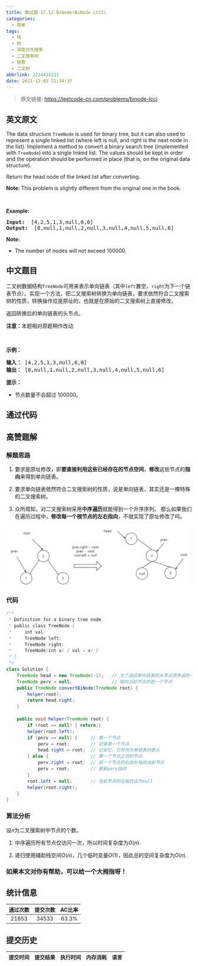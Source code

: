 ```yaml
---
title: 面试题 17.12-BiNode(BiNode LCCI)
categories:
  - 简单
tags:
  - 栈
  - 树
  - 深度优先搜索
  - 二叉搜索树
  - 链表
  - 二叉树
abbrlink: 2214431211
date: 2021-12-03 21:34:37
---
```


> 原文链接: https://leetcode-cn.com/problems/binode-lcci


## 英文原文
<div><p>The data structure&nbsp;<code>TreeNode</code>&nbsp;is used for binary tree, but it can also used to represent a single linked list (where left is null, and right is the next node in the list). Implement a method to convert a binary search tree (implemented with <code>TreeNode</code>) into a single&nbsp;linked list. The values should be kept in order and the operation should be performed in place (that is, on the original data structure).</p>

<p>Return the head node of the linked list after converting.</p>

<p><b>Note:&nbsp;</b>This problem is slightly different from the original one in the book.</p>

<p>&nbsp;</p>

<p><strong>Example: </strong></p>

<pre>
<strong>Input: </strong> [4,2,5,1,3,null,6,0]
<strong>Output: </strong> [0,null,1,null,2,null,3,null,4,null,5,null,6]
</pre>

<p><strong>Note: </strong></p>

<ul>
	<li>The number of nodes will not exceed&nbsp;100000.</li>
</ul>
</div>

## 中文题目
<div><p>二叉树数据结构<code>TreeNode</code>可用来表示单向链表（其中<code>left</code>置空，<code>right</code>为下一个链表节点）。实现一个方法，把二叉搜索树转换为单向链表，要求依然符合二叉搜索树的性质，转换操作应是原址的，也就是在原始的二叉搜索树上直接修改。</p>

<p>返回转换后的单向链表的头节点。</p>

<p><strong>注意：</strong>本题相对原题稍作改动</p>

<p>&nbsp;</p>

<p><strong>示例：</strong></p>

<pre><strong>输入：</strong> [4,2,5,1,3,null,6,0]
<strong>输出：</strong> [0,null,1,null,2,null,3,null,4,null,5,null,6]
</pre>

<p><strong>提示：</strong></p>

<ul>
	<li>节点数量不会超过 100000。</li>
</ul>
</div>

## 通过代码
<RecoDemo>
</RecoDemo>


## 高赞题解
### 解题思路

1. 要求是原址修改，即**要直接利用这些已经存在的节点空间**，**修改**这些节点的**指向**来得到单向链表。

2. 要求单向链表依然符合二叉搜索树的性质，说是单向链表，其实还是一棵特殊的二叉搜索树。

3. 众所周知，对二叉搜索树采用**中序遍历**就能得到一个升序序列。 那么如果我们在遍历过程中，**修改每一个根节点的左右指向**，不就实现了原址修改了吗。

![image.png](../images/binode-lcci-0.png)


### 代码

```java
/**
 * Definition for a binary tree node.
 * public class TreeNode {
 *     int val;
 *     TreeNode left;
 *     TreeNode right;
 *     TreeNode(int x) { val = x; }
 * }
 */
class Solution {
    TreeNode head = new TreeNode(-1);   // 为了返回单向链表的头节点而多设的一个节点
    TreeNode perv = null;               // 指向当前节点的前一个节点
    public TreeNode convertBiNode(TreeNode root) {
        helper(root);
        return head.right;
    }

    public void helper(TreeNode root) {
        if (root == null) { return;}
        helper(root.left);
        if (perv == null) {     // 第一个节点
            perv = root;        // 记录第一个节点
            head.right = root;  // 记录它，它将作为单链表的表头
        } else {                // 第一个节点之后的节点
            perv.right = root;  // 前一个节点的右指针指向当前节点
            perv = root;        // 更新perv指向
        }
        root.left = null;       // 当前节点的左指针设为null
        helper(root.right);
    }
}
```

### 算法分析

设$n$为二叉搜索树中节点的个数。

1. 中序遍历所有节点仅访问一次，所以时间复杂度为$O(n)$.

2. 递归使用辅助栈空间$O(n)$，几个临时变量$O(1)$，因此总的空间复杂度为$O(n)$.

### 如果本文对你有帮助，可以给一个大拇指呀！



## 统计信息
| 通过次数 | 提交次数 | AC比率 |
| :------: | :------: | :------: |
|    21853    |    34533    |   63.3%   |

## 提交历史
| 提交时间 | 提交结果 | 执行时间 |  内存消耗  | 语言 |
| :------: | :------: | :------: | :--------: | :--------: |

